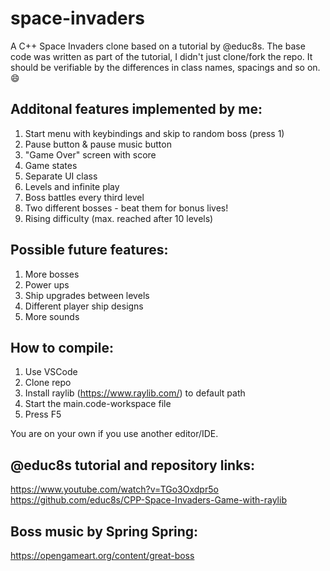# space-invaders
A C++ Space Invaders clone based on a tutorial by @educ8s. The base code was written as part of the tutorial, I didn't just clone/fork the repo. It should be verifiable by the differences in class names, spacings and so on.  😄
<br>

## Additonal features implemented by me:
1. Start menu with keybindings and skip to random boss (press 1)
2. Pause button & pause music button
3. "Game Over" screen with score
4. Game states
5. Separate UI class
6. Levels and infinite play
7. Boss battles every third level
8. Two different bosses - beat them for bonus lives!
9. Rising difficulty (max. reached after 10 levels)

## Possible future features:
1. More bosses
2. Power ups 
3. Ship upgrades between levels
4. Different player ship designs
5. More sounds

## How to compile:
1. Use VSCode
2. Clone repo
3. Install raylib (https://www.raylib.com/) to default path 
3. Start the main.code-workspace file
4. Press F5

You are on your own if you use another editor/IDE.
<br>

## @educ8s tutorial and repository links:
https://www.youtube.com/watch?v=TGo3Oxdpr5o <br>
https://github.com/educ8s/CPP-Space-Invaders-Game-with-raylib
<br>

## Boss music by Spring Spring:
https://opengameart.org/content/great-boss
